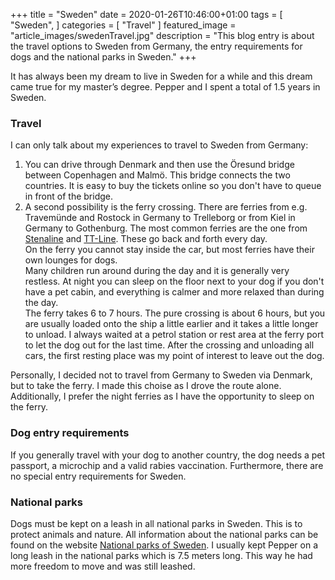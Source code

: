 +++
title =  "Sweden"
date = 2020-01-26T10:46:00+01:00
tags = [
    "Sweden",
]
categories = [
    "Travel"
]
featured_image = "article_images/swedenTravel.jpg"
description = "This blog entry is about the travel options to Sweden from Germany, the entry requirements for dogs and the national parks in Sweden."
+++

It has always been my dream to live in Sweden for a while and this dream came true for my master’s degree. Pepper and I spent a total of 1.5 years in Sweden.


### Travel
I can only talk about my experiences to travel to Sweden from Germany:
1. You can drive through Denmark and then use the Öresund bridge between Copenhagen and Malmö. This bridge connects the two countries. It is easy to buy the tickets online so you don't have to queue in front of the bridge.
2. A second possibility is the ferry crossing. There are ferries from e.g. Travemünde and Rostock in Germany to Trelleborg or from Kiel in Germany to Gothenburg. The most common ferries are the one from [Stenaline](https://www.stenaline.com/) and [TT-Line](https://www.ttline.com/en/passengers/). These go back and forth every day.  
On the ferry you cannot stay inside the car, but most ferries have their own lounges for dogs.  
Many children run around during the day and it is generally very restless. At night you can sleep on the floor next to your dog if you don't have a pet cabin, and everything is calmer and more relaxed than during the day.  
The ferry takes 6 to 7 hours. The pure crossing is about 6 hours, but you are usually loaded onto the ship a little earlier and it takes a little longer to unload. I always waited at a petrol station or rest area at the ferry port to let the dog out for the last time. After the crossing and unloading all cars, the first resting place was my point of interest to leave out the dog.

Personally, I decided not to travel from Germany to Sweden via Denmark, but to take the ferry. I made this choise as I drove the route alone. Additionally, I prefer the night ferries as I have the opportunity to sleep on the ferry.


### Dog entry requirements
If you generally travel with your dog to another country, the dog needs a pet passport, a microchip and a valid rabies vaccination. Furthermore, there are no special entry requirements for Sweden.


### National parks
Dogs must be kept on a leash in all national parks in Sweden. This is to protect animals and nature. All information about the national parks can be found on the website [National parks of Sweden](http://www.nationalparksofsweden.se/).
I usually kept Pepper on a long leash in the national parks which is 7.5 meters long. This way he had more freedom to move and was still leashed.
